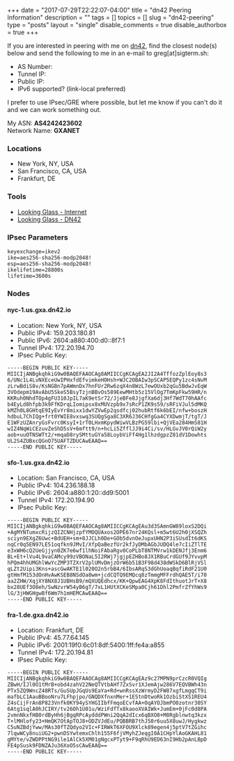 +++
date        = "2017-07-29T22:22:07-04:00"
title       = "dn42 Peering Information"
description = ""
tags        = []
topics      = []
slug        = "dn42-peering"
type        = "posts"
layout      = "single"
disable_comments = true
disable_authorbox = true
+++

If you are interested in peering with me on [dn42](https://dn42.net/Home), find the closest node(s) below and send the following to me in an e-mail to greg[at]sigterm.sh:

* AS Number:
* Tunnel IP:
* Public IP:
* IPv6 supported? (link-local preferred)

I prefer to use IPsec/GRE where possible, but let me know if you can't do it and we can work something out.

My ASN: **AS4242423602**<br/>
Network Name: **GXANET**

### Locations

- New York, NY, USA
- San Francisco, CA, USA
- Frankfurt, DE

### Tools

- [Looking Glass - Internet](https://lg.gxa.dn42.io/)
- [Looking Glass - DN42](https://lg.sigterm.dn42/)

### IPsec Parameters

```console
keyexchange=ikev2
ike=aes256-sha256-modp2048!
esp=aes256-sha256-modp2048!
ikelifetime=28800s
lifetime=3600s
```

### Nodes

#### nyc-1.us.gxa.dn42.io

* Location: New York, NY, USA
* Public IPv4: 159.203.180.81
* Public IPv6: 2604:a880:400:d0::8f7:1
* Tunnel IPv4: 172.20.194.70
* IPsec Public Key:

```console
-----BEGIN PUBLIC KEY-----
MIICIjANBgkqhkiG9w0BAQEFAAOCAg8AMIICCgKCAgEA2JI2A4TffozZplEoy8s3
6/UNc1L4LvNXEceUwIPHxfdEfvimkeHOHsh+WJC2OBAIw3pSCAP5EQPy1zc4sNvM
zLrwBdiS8v/KsNGBn7pAWmnDx7hnFUr2Rw6zqX4n8WzL7ewOUxb2qGu5BdwJvEqW
3VOdepm19AvAbU5SkeS5BsyTzjnBBvOs589EewMHtb5z15VlOg7TmKpFkw59HR/n
KKRuh0NhdTOp4gFU310JpIL7aK9etSr72/JjeBFe8JjgfXa6dj3Hf7WdT70hAAfc
b4EyLd8hfpb3k9FfKDrqLIomipsx8xMUVzpb9x7sRcP1ZK9s59/sRFiVJul5dMKQ
kMZh0L8GHtqE9IyEvYr8mixx1dwYZVwEp2qsdfcj02hubRtf6k6bEI/nfw+boszH
hdbuL7ChIQg+frt0YWIE8vxswq3SUQgSga8C3XR6J36CHfgGa4CYXDwmjT/tgT/J
E1WFzUZAnryGsFvrc0KsyI+1rT0LHxmKpydWiwVLBzPG59lbi+QjVEa284HmS81H
wIZ4NqWiCEzuvZeShD5sV+6mftt9/n+hcLi5ZfflJJ9i4Ci/sv/HLGvJV0rQiW2y
aob+uuOTNSWTt2/+mqaD8rySMttuGYa58LoybViFf4Hg1lhzdgpzZ81dV1Dowhts
UL2S4ZUBxcQGnO75UAFTZDUCAwEAAQ==
-----END PUBLIC KEY-----
```

#### sfo-1.us.gxa.dn42.io

* Location: San Francisco, CA, USA
* Public IPv4: 104.236.188.18
* Public IPv6: 2604:a880:1:20::dd9:5001
* Tunnel IPv4: 172.20.194.90
* IPsec Public Key:

```console
-----BEGIN PUBLIC KEY-----
MIICIjANBgkqhkiG9w0BAQEFAAOCAg8AMIICCgKCAgEAu3d3SAmnGW89loxS2DQi
+AgMYNTumxcRijzQIZCNHjzpfYMOQUAxos2OPE67nr24KQsl+m5wt6U2h0jXSQZh
sciyn9EXgZ6Uwc+BdUEH+sm+8JJCLh0De+GOb5dvnOeJupxUHN2P3iSUsdIt6dKS
nqCr0q5EN97LE51oqfkn9JMvI/XfpQaBezfUr2kfJyDMbAGbJUDQ4le7cIiZTlTE
e3xWH6cQ2UeGjjyn0ZK7e6wf1lhNoiFAbaRgv0CoPLbT8NTMVrw1kDENJfj3Enm6
BL+Et+lVu4L9vaCAMcy99zVBONaL5I2RWj7jgjpEZHBo8JX1RBuCrdGUf9JYvvpM
hPQm4hhUMGhlWwYcZMP3TZXrV2plUMvDmjzOrW6b51B3F98d438dWSkD6BlRjVSl
qLZt2Uipi3Kns+ascGwAKTE1l020O2n5rbB4/6IbsARqS3dGhUoaqBqfiRdF21U0
gtHmfM153dOnHvAwKSEB8NSdOa8wm+jcdCQTQ9EMQcq8zTmmgMFFrdhQAE5T/i70
aa2ZHW/XqjXY8NX8J1UBHsB9/mQXUQEdhcx/KK+QpwEAG4XpK8FdIthuotJrT+X8
bx28UEf3O8eh/SwNzvrW54yB6gT/7xL1HUtXCKeSMpa0Cjh61Dhl2PmfrZfYhWs9
lG/3jHWGHgwBf6Wm7h1mHEMCAwEAAQ==
-----END PUBLIC KEY-----
```

#### fra-1.de.gxa.dn42.io

* Location: Frankfurt, DE
* Public IPv4: 45.77.64.145
* Public IPv6: 2001:19f0:6c01:8df:5400:1ff:fe4a:a855
* Tunnel IPv4: 172.20.194.81
* IPsec Public Key:

```console
-----BEGIN PUBLIC KEY-----
MIICIjANBgkqhkiG9w0BAQEFAAOCAg8AMIICCgKCAgEAz9c27MPN9prCzcR0VQIg
ZBwH/IJl0O1tMrB+obd4zahV22NeQTVtbAHf7ZxSvr1XJemAjw286V7EQVBWh43n
PTx5ZQ9WncZ48RTs/GuSUpJGqUs9EaYa+Rd+wnRssXzWrmyD2FW87xgfLmgqCT9i
mafbLC1AauBBooNru7LFhpjpo/GNQDXfnxnMer+1EStnDtwoRk1OzbiStXS1REU4
Z4sCijFrAn8P823Vnfk0KY94ySYHGIIbfFmqoECvfAA+OqAYOJbmPO0zotnr30SY
6Atg1sqlA0hJCIRY/tv26Oh1U01u/WziFdfTx8kaooXVAIWk+JumEm+0jFc0d8PA
2vmnNkxfHB0rdByHh6jBgqRPcAydddPWni2QqA2dIcx6qBXO8+M8Rgblnwtq3kzx
T+lMHlofy23+HmQK7OtApTOJ8+ODZVJdEu/PQBBRB7thJ50r6uu5X8uwJ/Hygkwz
C5uNZBdjYww/MAs30fTZQdyo2VIc+FIRWkT6XFOU9Xlck89egen4j5ptV7tZGihc
7lqwWCy8nuiUG2+pwnDSYwtemxChlh155F6fjVMyhZJeqgI0A1CHpYlAoGKAHL81
gMYte/vZWDPPtNG9ile1AlCk5XM01gNgcxPTyt9+F9qRhU9ED63nI9Hb2pAnLBpD
FE4pSusk9FDNZAJu36XoO5sCAwEAAQ==
-----END PUBLIC KEY-----
```
